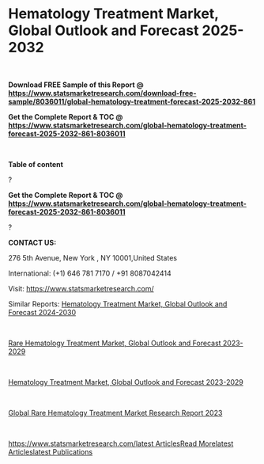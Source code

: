 <h1>Hematology Treatment Market, Global Outlook and Forecast 2025-2032</h1><br/><p><strong>Download FREE Sample of this Report @ <a href="https://www.statsmarketresearch.com/download-free-sample/8036011/global-hematology-treatment-forecast-2025-2032-861">https://www.statsmarketresearch.com/download-free-sample/8036011/global-hematology-treatment-forecast-2025-2032-861</a></strong></p>
 
 
 
 <div><b>Get the Complete Report & TOC @ <a href="https://www.statsmarketresearch.com/global-hematology-treatment-forecast-2025-2032-861-8036011">https://www.statsmarketresearch.com/global-hematology-treatment-forecast-2025-2032-861-8036011</a></b></div>
 
 
 
 <p><br />
 
 <b>Table of content</b></p>
 
 
 
 <p>? </p>
 
 
 
 <div><b>Get the Complete Report & TOC @ <a href="https://www.statsmarketresearch.com/global-hematology-treatment-forecast-2025-2032-861-8036011">https://www.statsmarketresearch.com/global-hematology-treatment-forecast-2025-2032-861-8036011</a></b></div>
 
 
 
 <p>? </p>
 
 
 
 <p><b>CONTACT US:</b><br />
 
 276 5th Avenue, New York , NY 10001,United States<br />
 
 International: (+1) 646 781 7170 / +91 8087042414<br />
 
 Visit: <a href="https://www.statsmarketresearch.com/">https://www.statsmarketresearch.com/</a><br />
 
 Similar Reports: <a href="https://www.statsmarketresearch.com/global-hematology-treatment-forecast-2025-2032-861-8036011">Hematology Treatment Market, Global Outlook and Forecast 2024-2030</a><br />
 
 <br />
 
 <a href="https://www.statsmarketresearch.com/global-hematology-treatment-forecast-2025-2032-861-8036011">Rare Hematology Treatment Market, Global Outlook and Forecast 2023-2029</a><br />
 
 <br />
 
 <a href="https://www.statsmarketresearch.com/global-hematology-treatment-forecast-2025-2032-861-8036011">Hematology Treatment Market, Global Outlook and Forecast 2023-2029</a><br />
 
 <br />
 
 <a href="https://www.statsmarketresearch.com/global-hematology-treatment-forecast-2025-2032-861-8036011">Global Rare Hematology Treatment Market Research Report 2023</a><br />
 
 <br />
 
 <a href="https://gyeongbokgung.com">https://www.statsmarketresearch.com/</a><a href="https://hallyeomaritime.com">latest Articles</a><a href="https://jingwansa.com">Read More</a><a href="https://nguoiviet.jp/">latest Articles</a><a href="https://www.intelmarketresearch.com/">latest Publications</a></p>